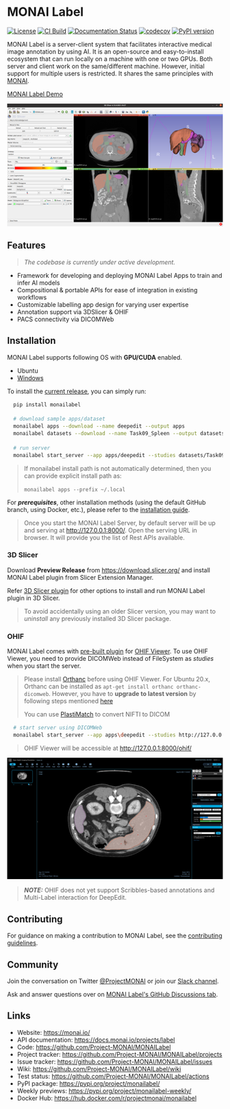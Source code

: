 # MONAI Label

[![License](https://img.shields.io/badge/license-Apache%202.0-green.svg)](https://opensource.org/licenses/Apache-2.0)
[![CI Build](https://github.com/Project-MONAI/MONAILabel/workflows/build/badge.svg?branch=main)](https://github.com/Project-MONAI/MONAILabel/commits/main)
[![Documentation Status](https://readthedocs.org/projects/monailabel/badge/?version=latest)](https://docs.monai.io/projects/label/en/latest/?badge=latest)
[![codecov](https://codecov.io/gh/Project-MONAI/MONAILabel/branch/main/graph/badge.svg)](https://codecov.io/gh/Project-MONAI/MONAILabel)
[![PyPI version](https://badge.fury.io/py/monailabel.svg)](https://badge.fury.io/py/monailabel)

MONAI Label is a server-client system that facilitates interactive medical image annotation by using AI. It is an
open-source and easy-to-install ecosystem that can run locally on a machine with one or two GPUs. Both server and client
work on the same/different machine. However, initial support for multiple users is restricted. It shares the same
principles with [MONAI](https://github.com/Project-MONAI).

[MONAI Label Demo](https://youtu.be/o8HipCgSZIw?t=1319)

![DEMO](https://raw.githubusercontent.com/Project-MONAI/MONAILabel/main/docs/images/demo.png)

## Features

> _The codebase is currently under active development._

- Framework for developing and deploying MONAI Label Apps to train and infer AI models
- Compositional & portable APIs for ease of integration in existing workflows
- Customizable labelling app design for varying user expertise
- Annotation support via 3DSlicer & OHIF 
- PACS connectivity via DICOMWeb

## Installation

MONAI Label supports following OS with **GPU/CUDA** enabled.

- Ubuntu
- [Windows](https://docs.monai.io/projects/label/en/latest/installation.html#windows)

To install the [current release](https://pypi.org/project/monailabel/), you can simply run:

```bash
  pip install monailabel
  
  # download sample apps/dataset
  monailabel apps --download --name deepedit --output apps
  monailabel datasets --download --name Task09_Spleen --output datasets
  
  # run server
  monailabel start_server --app apps/deepedit --studies datasets/Task09_Spleen/imagesTr
```

> If monailabel install path is not automatically determined, then you can provide explicit install path as: 
> 
> `monailabel apps --prefix ~/.local`

For **_prerequisites_**, other installation methods (using the default GitHub branch, using Docker, etc.), please refer
to the [installation guide](https://docs.monai.io/projects/label/en/latest/installation.html).

> Once you start the MONAI Label Server, by default server will be up and serving at http://127.0.0.1:8000/. Open the serving URL in browser. It will provide you the list of Rest APIs available.

### 3D Slicer

Download **Preview Release** from https://download.slicer.org/ and install MONAI Label plugin from Slicer Extension
Manager.

Refer [3D Slicer plugin](plugins/slicer) for other options to install and run MONAI Label plugin in 3D Slicer.
> To avoid accidentally using an older Slicer version, you may want to _uninstall_ any previously installed 3D Slicer package.

### OHIF

MONAI Label comes with [pre-built plugin](plugins/ohif) for [OHIF Viewer](https://github.com/OHIF/Viewers).  To use OHIF Viewer, you need to provide DICOMWeb instead of FileSystem as _studies_ when you start the server.
> Please install [Orthanc](https://www.orthanc-server.com/download.php) before using OHIF Viewer.
> For Ubuntu 20.x, Orthanc can be installed as `apt-get install orthanc orthanc-dicomweb`. However, you have to **upgrade to latest version** by following steps mentioned [here](https://book.orthanc-server.com/users/debian-packages.html#replacing-the-package-from-the-service-by-the-lsb-binaries)
>
> You can use [PlastiMatch](https://plastimatch.org/plastimatch.html#plastimatch-convert) to convert NIFTI to DICOM

```bash
  # start server using DICOMWeb
  monailabel start_server --app apps\deepedit --studies http://127.0.0.1:8042/dicom-web
```

> OHIF Viewer will be accessible at http://127.0.0.1:8000/ohif/

![OHIF](https://raw.githubusercontent.com/Project-MONAI/MONAILabel/main/docs/images/ohif.png)

> **_NOTE:_** OHIF does not yet support Scribbles-based annotations and Multi-Label interaction for DeepEdit.

## Contributing

For guidance on making a contribution to MONAI Label, see the [contributing guidelines](CONTRIBUTING.md).

## Community

Join the conversation on Twitter [@ProjectMONAI](https://twitter.com/ProjectMONAI) or join
our [Slack channel](https://forms.gle/QTxJq3hFictp31UM9).

Ask and answer questions over
on [MONAI Label's GitHub Discussions tab](https://github.com/Project-MONAI/MONAILabel/discussions).

## Links

- Website: https://monai.io/
- API documentation: https://docs.monai.io/projects/label
- Code: https://github.com/Project-MONAI/MONAILabel
- Project tracker: https://github.com/Project-MONAI/MONAILabel/projects
- Issue tracker: https://github.com/Project-MONAI/MONAILabel/issues
- Wiki: https://github.com/Project-MONAI/MONAILabel/wiki
- Test status: https://github.com/Project-MONAI/MONAILabel/actions
- PyPI package: https://pypi.org/project/monailabel/
- Weekly previews: https://pypi.org/project/monailabel-weekly/
- Docker Hub: https://hub.docker.com/r/projectmonai/monailabel

